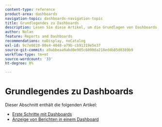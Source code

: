 ```yaml
---
content-type: reference
product-area: dashboards
navigation-topic: dashboards-navigation-topic
title: Grundlegendes zu Dashboards
description: Lesen Sie diese Artikel, um die Grundlagen von Dashboards in Adobe Workfront zu verstehen.
author: Nolan
feature: Reports and Dashboards
recommendations: noDisplay, noCatalog
exl-id: 9c7e0810-80e4-4048-a79b-cb91319e5e37
source-git-commit: a9abbeaa9abd0e905c60000a218eddb85d0389b9
workflow-type: tm+mt
source-wordcount: '33'
ht-degree: 0%

---
```


# Grundlegendes zu Dashboards

<!-- Audited: 1/2025 -->

Dieser Abschnitt enthält die folgenden Artikel:

* [Erste Schritte mit Dashboards](../../../reports-and-dashboards/dashboards/understanding-dashboards/get-started-dashboards.md)
* [Anzeige von Berichten in einem Dashboard](../../../reports-and-dashboards/dashboards/understanding-dashboards/understand-how-reports-display-dashboard.md)
